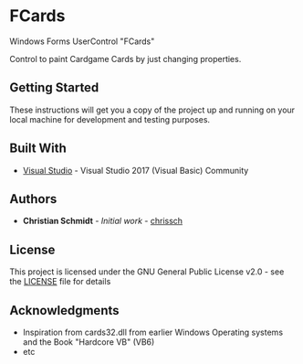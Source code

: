 # FCards

Windows Forms UserControl "FCards"

Control to paint Cardgame Cards by just changing properties.


## Getting Started

These instructions will get you a copy of the project up and running on your local machine for development and testing purposes.


## Built With

* [Visual Studio](https://visualstudio.microsoft.com/de/downloads/) - Visual Studio 2017 (Visual Basic) Community 


## Authors

* **Christian Schmidt** - *Initial work* - [chrissch](https://github.com/chrisschm)

## License

This project is licensed under the GNU General Public License v2.0 - see the [LICENSE](https://github.com/chrisschm/Cards/blob/master/LICENSE) file for details

## Acknowledgments

* Inspiration from cards32.dll from earlier Windows Operating systems and the Book "Hardcore VB" (VB6)
* etc
